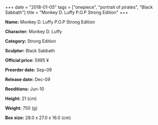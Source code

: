 +++
date = "2018-01-05"
tags = ["onepiece", "portrait of pirates", "Black Sabbath"]
title = "Monkey D. Luffy P.O.P Strong Edition"
+++

**Name:** Monkey D. Luffy P.O.P Strong Edition

**Character:** Monkey D. Luffy

**Category:** Strong Edition 

**Sculptor:** Black Sabbath

**Official price:** 5985 ¥

**Preorder date:** Sep-09

**Release date:** Dec-09

**Reeditions:** Jun-10

**Height:** 21 (cm)

**Weight:** 750 (g)

**Box size:** 28.0 x 27.0 x 16.0 (cm)





